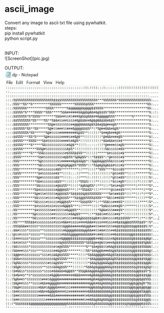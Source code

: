 # ascii_image
Convert any image to ascii txt file using pywhatkit.
<br />
steps:
<br />
pip install pywhatkit
<br />
python script.py

<br />
INPUT:
<br/>
![ScreenShot](pic.jpg)

OUTPUT:
<br/>
![ScreenShot](ascii.JPG)
